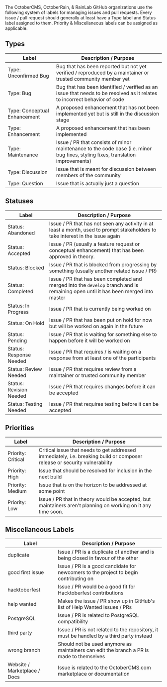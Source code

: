The OctoberCMS, OctoberRain, & RainLab GitHub organizations use the following system of labels for managing issues and pull requests. Every issue  / pull request should generally at least have a Type label and Status label assigned to them. Priority & Miscellaneous labels can be assigned as applicable.

## Types
| Label                        | Description / Purpose                                                |
|------------------------------|--------------------------------------------------------------------------------------------------------------------------------|
| Type: Unconfirmed Bug        | Bug that has been reported but not yet verified / reproduced by a maintainer or trusted community member yet                   |
| Type: Bug                    | Bug that has been identified / verified as an issue that needs to be resolved as it relates to incorrect behavior of code      |
| Type: Conceptual Enhancement | A proposed enhancement that has not been implemented yet but is still in the discussion stage                                  |
| Type: Enhancement            | A proposed enhancement that has been implemented                                                                               |
| Type: Maintenance            | Issue / PR that consists of minor maintenance to the code base (i.e. minor bug fixes, styling fixes, translation improvements) |
| Type: Discussion             | Issue that is meant for discussion between members of the community                                                            |
| Type: Question               | Issue that is actually just a question                                                                                         |


## Statuses
| Label                        | Description / Purpose                                                |
|------------------------------|--------------------------------------------------------------------------------------------------------------------------------|
| Status: Abandoned            | Issue / PR that has not seen any activity in at least a month, used to prompt stakeholders to take interest in the issue again |
| Status: Accepted             | Issue / PR (usually a feature request or conceptual enhancement) that has been approved in theory.                             |
| Status: Blocked              | Issue / PR that is blocked from progressing by something (usually another related issue / PR)                                  |
| Status: Completed            | Issue / PR that has been completed and merged into the `develop` branch and is remaining open until it has been merged into master |
| Status: In Progress          | Issue / PR that is currently being worked on                                                                                   |
| Status: On Hold              | Issue / PR that has been put on hold for now but will be worked on again in the future                                         |
| Status: Pending              | Issue / PR that is waiting for something else to happen before it will be worked on                                            |
| Status: Response Needed      | Issue / PR that requires / is waiting on a response from at least one of the participants                                      |
| Status: Review Needed        | Issue / PR that requires review from a maintainer or trusted community member                                                  |
| Status: Revision Needed      | Issue / PR that requires changes before it can be accepted                                                                     |
| Status: Testing Needed       | Issue / PR that requires testing before it can be accepted                                                                     |


## Priorities
| Label                        | Description / Purpose                                                |
|------------------------------|--------------------------------------------------------------------------------------------------------------------------------|
| Priority: Critical           | Critical issue that needs to get addressed immediately, i.e. breaking build or composer release or security vulnerability      |
| Priority: High               | Issue that should be resolved for inclusion in the next build                                                                  |
| Priority: Medium             | Issue that is on the horizon to be addressed at some point                                                                     |
| Priority: Low                | Issue / PR that in theory would be accepted, but maintainers aren't planning on working on it any time soon.                   |


## Miscellaneous Labels

| Label                        | Description / Purpose                                                |
|------------------------------|--------------------------------------------------------------------------------------------------------------------------------|
| duplicate                    | Issue / PR is a duplicate of another and is being closed in favour of the other                                                |
| good first issue             | Issue / PR is a good candidate for newcomers to the project to begin contributing on                                           |
| hacktoberfest                | Issue / PR would be a good fit for Hacktoberfest contributions                                                                 |
| help wanted                  | Makes the issue / PR show up in GitHub's list of Help Wanted issues / PRs                                                      |
| PostgreSQL                   | Issue / PR is related to PostgreSQL compatibility                                                                              |
| third party                  | Issue / PR is not related to the repository, it must be handled by a third party instead                                       |
| wrong branch                 | Should not be used anymore as maintainers can edit the branch a PR is made to themselves                                       |
| Website / Marketplace / Docs | Issue is related to the OctoberCMS.com marketplace or documentation                                                            |